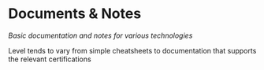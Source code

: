 # Documents & Notes

*Basic documentation and notes for various technologies*

Level tends to vary from simple cheatsheets to documentation that supports the relevant certifications
